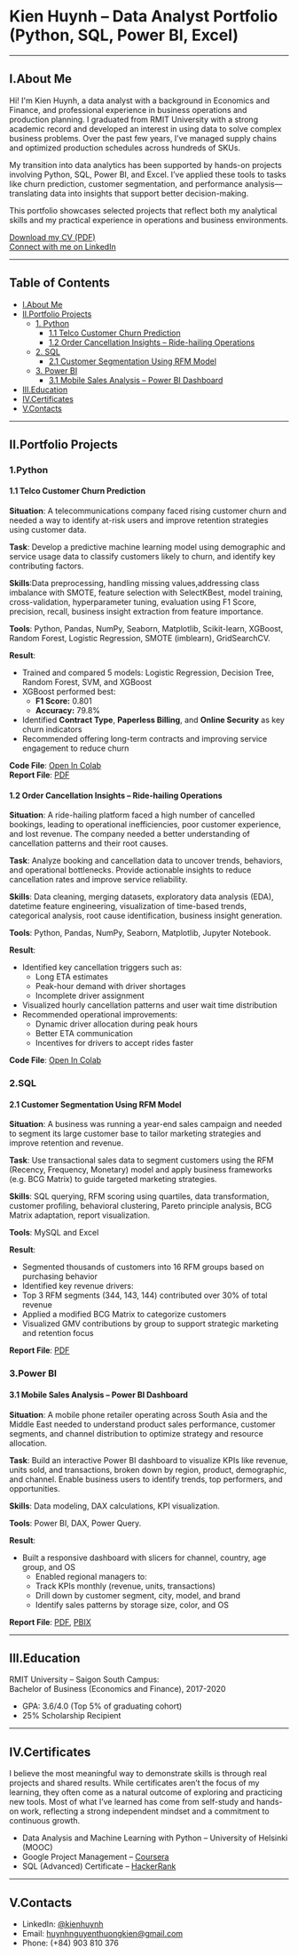# Kien Huynh – Data Analyst Portfolio (Python, SQL, Power BI, Excel)
___

## I.About Me

Hi! I'm Kien Huynh, a data analyst with a background in Economics and Finance, and professional experience in business operations and production planning. I graduated from RMIT University with a strong academic record and developed an interest in using data to solve complex business problems. Over the past few years, I’ve managed supply chains and optimized production schedules across hundreds of SKUs.

My transition into data analytics has been supported by hands-on projects involving Python, SQL, Power BI, and Excel. I’ve applied these tools to tasks like churn prediction, customer segmentation, and performance analysis—translating data into insights that support better decision-making.

This portfolio showcases selected projects that reflect both my analytical skills and my practical experience in operations and business environments.

[Download my CV (PDF)](https://github.com/KienHuynh104/Data-Analysis-Portfolio/blob/main/Kien_Huynh_Data_Analyst_CV.pdf)  
[Connect with me on LinkedIn](https://www.linkedin.com/in/kien-huynh-)
___

## Table of Contents
- [I.About Me](#iabout-me)
- [II.Portfolio Projects](#iiportfolio-projects)
  - [1. Python](#1python)  
    - [1.1 Telco Customer Churn Prediction](#11-telco-customer-churn-prediction)
    - [1.2 Order Cancellation Insights – Ride-hailing Operations](#12-order-cancellation-insights--ride-hailing-operations)
  - [2. SQL](#2sql)
    - [2.1 Customer Segmentation Using RFM Model](#21-customer-segmentation-using-rfm-model)
  - [3. Power BI](#3power-bi)
    - [3.1 Mobile Sales Analysis – Power BI Dashboard](#31-mobile-sales-analysis--power-bi-dashboard)
- [III.Education](#iiieducation)
- [IV.Certificates](#ivcertificates)
- [V.Contacts](#vcontacts)
___
## II.Portfolio Projects
### 1.Python
#### 1.1 Telco Customer Churn Prediction
**Situation**: A telecommunications company faced rising customer churn and needed a way to identify at-risk users and improve retention strategies using customer data.

**Task**: Develop a predictive machine learning model using demographic and service usage data to classify customers likely to churn, and identify key contributing factors.

**Skills**:Data preprocessing, handling missing values,addressing class imbalance with SMOTE, feature selection with SelectKBest, model training, cross-validation, hyperparameter tuning, evaluation using F1 Score, precision, recall, business insight extraction from feature importance.

**Tools**: Python, Pandas, NumPy, Seaborn, Matplotlib, Scikit-learn, XGBoost, Random Forest, Logistic Regression, SMOTE (imblearn), GridSearchCV.

**Result**:  
- Trained and compared 5 models: Logistic Regression, Decision Tree, Random Forest, SVM, and XGBoost  
- XGBoost performed best:  
  - **F1 Score:** 0.801  
  - **Accuracy:** 79.8%  
- Identified **Contract Type**, **Paperless Billing**, and **Online Security** as key churn indicators  
- Recommended offering long-term contracts and improving service engagement to reduce churn

**Code File**: [Open In Colab](https://colab.research.google.com/drive/12HHqjwyeod5iNBoSuLetoh5sZNpKFJU1?usp=sharing)  
**Report File**: [PDF](https://github.com/KienHuynh104/Portfolio-Projects/blob/81348460446e8369d840eb07a5c1e13f9b1a10ee/Telco-Churn/Churn%20Forecasting%20for%20Telco%20Using%20ML%20Models.pdf)
#### 1.2 Order Cancellation Insights – Ride-hailing Operations
**Situation**: A ride-hailing platform faced a high number of cancelled bookings, leading to operational inefficiencies, poor customer experience, and lost revenue. The company needed a better understanding of cancellation patterns and their root causes.

**Task**: Analyze booking and cancellation data to uncover trends, behaviors, and operational bottlenecks. Provide actionable insights to reduce cancellation rates and improve service reliability.

**Skills**: Data cleaning, merging datasets, exploratory data analysis (EDA), datetime feature engineering, visualization of time-based trends, categorical analysis, root cause identification, business insight generation.

**Tools**: Python, Pandas, NumPy, Seaborn, Matplotlib, Jupyter Notebook.  

**Result**:
- Identified key cancellation triggers such as:
  - Long ETA estimates
  - Peak-hour demand with driver shortages
  - Incomplete driver assignment
- Visualized hourly cancellation patterns and user wait time distribution
- Recommended operational improvements:
  - Dynamic driver allocation during peak hours
  - Better ETA communication
  - Incentives for drivers to accept rides faster

**Code File**: [Open In Colab](https://colab.research.google.com/drive/1WBYSPK4ZMQmemUXx0doPVDN52kMinLo6?usp=share_link)  
### 2.SQL
#### 2.1 Customer Segmentation Using RFM Model
**Situation**: A business was running a year-end sales campaign and needed to segment its large customer base to tailor marketing strategies and improve retention and revenue.

**Task**: Use transactional sales data to segment customers using the RFM (Recency, Frequency, Monetary) model and apply business frameworks (e.g. BCG Matrix) to guide targeted marketing strategies.

**Skills**: SQL querying, RFM scoring using quartiles, data transformation, customer profiling, behavioral clustering, Pareto principle analysis, BCG Matrix adaptation, report visualization.

**Tools**: MySQL and Excel

**Result**:
- Segmented thousands of customers into 16 RFM groups based on purchasing behavior
- Identified key revenue drivers:
- Top 3 RFM segments (344, 143, 144) contributed over 30% of total revenue
- Applied a modified BCG Matrix to categorize customers
- Visualized GMV contributions by group to support strategic marketing and retention focus

**Report File**: [PDF](https://github.com/KienHuynh104/Portfolio-Projects/blob/23fa7dceb16c8196c5b8c4c1fb480eed4a782833/Customer%20Segmentation%20Using%20RFM%20Model/Customer%20Segmentation%20Report%20Using%20RFM%20Model.pdf)

### 3.Power BI
#### 3.1 Mobile Sales Analysis – Power BI Dashboard
**Situation**: A mobile phone retailer operating across South Asia and the Middle East needed to understand product sales performance, customer segments, and channel distribution to optimize strategy and resource allocation.

**Task**: Build an interactive Power BI dashboard to visualize KPIs like revenue, units sold, and transactions, broken down by region, product, demographic, and channel. Enable business users to identify trends, top performers, and opportunities.

**Skills**: Data modeling, DAX calculations, KPI visualization.

**Tools**: Power BI, DAX, Power Query.

**Result**:

- Built a responsive dashboard with slicers for channel, country, age group, and OS
  - Enabled regional managers to:
  - Track KPIs monthly (revenue, units, transactions)
  - Drill down by customer segment, city, model, and brand
  - Identify sales patterns by storage size, color, and OS  

**Report File**: [PDF](https://github.com/KienHuynh104/Portfolio-Projects/blob/main/Mobile%20Sales%20Analysis%20Dashboard/Mobile%20Sales%20Analysis.pdf), [PBIX](https://github.com/KienHuynh104/Portfolio-Projects/blob/main/Mobile%20Sales%20Analysis%20Dashboard/Mobile%20Sales%20Analysis.pbix)
___

## III.Education
RMIT University – Saigon South Campus:  
Bachelor of Business (Economics and Finance), 2017-2020
- GPA: 3.6/4.0 (Top 5% of graduating cohort)  
- 25% Scholarship Recipient
___

## IV.Certificates
I believe the most meaningful way to demonstrate skills is through real projects and shared results. While certificates aren’t the focus of my learning, they often come as a natural outcome of exploring and practicing new tools. Most of what I’ve learned has come from self-study and hands-on work, reflecting a strong independent mindset and a commitment to continuous growth.  
- Data Analysis and Machine Learning with Python – University of Helsinki (MOOC)
- Google Project Management – [Coursera](https://coursera.org/verify/professional-cert/K94LVZACQXKK)
- SQL (Advanced) Certificate – [HackerRank](https://www.hackerrank.com/certificates/688bca04fa41)
___

## V.Contacts
- LinkedIn: [@kienhuynh](https://www.linkedin.com/in/kien-huynh-)
- Email: huynhnguyenthuongkien@gmail.com
- Phone: (+84) 903 810 376

